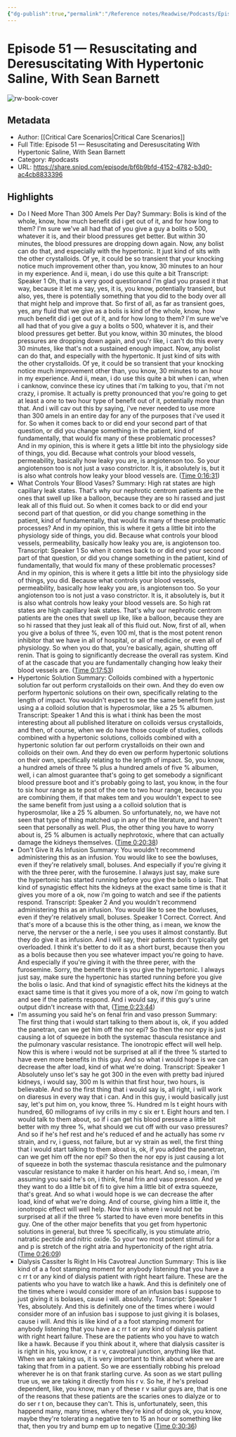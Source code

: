 ```yaml
---
{"dg-publish":true,"permalink":"/Reference notes/Readwise/Podcasts/Episode 51 —  Resuscitating and Deresuscitating With Hypertonic Saline, With Sean Barnett/"}
---
```


# Episode 51 —  Resuscitating and Deresuscitating With Hypertonic Saline, With Sean Barnett

![rw-book-cover](https://readwise-assets.s3.amazonaws.com/static/images/article4.6bc1851654a0.png)

## Metadata
- Author: [[Critical Care Scenarios\|Critical Care Scenarios]]
- Full Title: Episode 51 —  Resuscitating and Deresuscitating With Hypertonic Saline, With Sean Barnett
- Category: #podcasts
- URL: https://share.snipd.com/episode/bf6b9bfd-4152-4782-b3d0-ac4cb8833396

## Highlights
- Do I Need More Than 300 Amels Per Day?
  Summary:
  Bolis is kind of the whole, know, how much benefit did i get out of it, and for how long to them? I'm sure we've all had that of you give a guy a bolits o 500, whatever it is, and their blood pressures get better. But within 30 minutes, the blood pressures are dropping down again. Now, any bolist can do that, and especially with the hypertonic. It just kind of sits with the other crystalloids. Of ye, it could be so transient that your knocking notice much improvement other than, you know, 30 minutes to an hour in my experience. And ii, mean, i do use this quite a bit
  Transcript:
  Speaker 1
  Oh, that is a very good questionand i'm glad you prased it that way, because it let me say, yes, it is, you know, potentially transient, but also, yes, there is potentially something that you did to the body over all that might help and improve that. So first of all, as far as transient goes, yes, any fluid that we give as a bolis is kind of the whole, know, how much benefit did i get out of it, and for how long to them? I'm sure we've all had that of you give a guy a bolits o 500, whatever it is, and their blood pressures get better. But you know, within 30 minutes, the blood pressures are dropping down again, and you'r like, i can't do this every 30 minutes, like that's not a sustained enough impact. Now, any bolist can do that, and especially with the hypertonic. It just kind of sits with the other crystalloids. Of ye, it could be so transient that your knocking notice much improvement other than, you know, 30 minutes to an hour in my experience. And ii, mean, i do use this quite a bit when i can, when i canknow, convince these icy utines that i'm talking to you, that i'm not crazy, i promise. It actually is pretty pronounced that you're going to get at least a one to two hour type of benefit out of it, potentially more than that. And i will cav out this by saying, i've never needed to use more than 300 amels in an entire day for any of the purposes that i've used it for. So when it comes back to or did end your second part of that question, or did you change something in the patient, kind of fundamentally, that would fix many of these problematic processes? And in my opinion, this is where it gets a little bit into the physiology side of things, you did. Because what controls your blood vessels, permeability, basically how leaky you are, is angiotenson too. So your angiotenson too is not just a vaso constrictor. It is, it absolutely is, but it is also what controls how leaky your blood vessels are. ([Time 0:16:31](https://share.snipd.com/snip/5bac7ac3-dba1-4271-8912-aa5ee8a5fa38))
- What Controls Your Blood Vases?
  Summary:
  High rat states are high capillary leak states. That's why our nephrotic centrom patients are the ones that swell up like a balloon, because they are so hi rassed and just leak all of this fluid out. So when it comes back to or did end your second part of that question, or did you change something in the patient, kind of fundamentally, that would fix many of these problematic processes? And in my opinion, this is where it gets a little bit into the physiology side of things, you did. Because what controls your blood vessels, permeability, basically how leaky you are, is angiotenson too.
  Transcript:
  Speaker 1
  So when it comes back to or did end your second part of that question, or did you change something in the patient, kind of fundamentally, that would fix many of these problematic processes? And in my opinion, this is where it gets a little bit into the physiology side of things, you did. Because what controls your blood vessels, permeability, basically how leaky you are, is angiotenson too. So your angiotenson too is not just a vaso constrictor. It is, it absolutely is, but it is also what controls how leaky your blood vessels are. So high rat states are high capillary leak states. That's why our nephrotic centrom patients are the ones that swell up like, like a balloon, because they are so hi rassed that they just leak all of this fluid out. Now, first of all, when you give a bolus of three %, even 100 ml, that is the most potent renon inhibitor that we have in all of hospital, or all of medicine, or even all of physiology. So when you do that, you're basically, again, shutting off renin. That is going to significantly decrease the overall ras system. Kind of at the cascade that you are fundamentally changing how leaky their blood vessels are. ([Time 0:17:53](https://share.snipd.com/snip/81978d78-e767-458f-8503-c670e346daea))
- Hypertonic Solution
  Summary:
  Colloids combined with a hypertonic solution far out perform crystalloids on their own. And they do even ow perform hypertonic solutions on their own, specifically relating to the length of impact. You wouldn't expect to see the same benefit from just using a a colloid solution that is hyperosmolar, like a 25 % albumen.
  Transcript:
  Speaker 1
  And this is what i think has been the most interesting about all published literature on colloids versus crystalloids, and then, of course, when we do have those couple of studies, collods combined with a hypertonic solutions, colloids combined with a hypertonic solution far out perform crystalloids on their own and colloids on their own. And they do even ow perform hypertonic solutions on their own, specifically relating to the length of impact. So, you know, a hundred amels of three % plus a hundred amels of five % albumen, well, i can almost guarantee that's going to get somebody a significant blood pressure boot and it's probably going to last, you know, in the four to six hour range as te post of the one to two hour range, because you are combining them, if that makes tem and you wouldn't expect to see the same benefit from just using a a colloid solution that is hyperosmolar, like a 25 % albumen. So unfortunately, no, we have not seen that type of thing matched up in any of the literature, and haven't seen that personally as well. Plus, the other thing you have to worry about is, 25 % albumen is actually nephrotoxic, where that can actually damage the kidneys themselves. ([Time 0:20:38](https://share.snipd.com/snip/96d59aed-9b15-40a7-b412-caf2ce18fe43))
- Don't Give It As Infusion
  Summary:
  You wouldn't recommend administering this as an infusion. You would like to see the bowluses, even if they're relatively small, boluses. And especially if you're giving it with the three perer, with the furosemine. I always just say, make sure the hypertonic has started running before you give the bolis o lasic. That kind of synagistic effect hits the kidneys at the exact same time is that it gives you more of a ok, now i'm going to watch and see if the patients respond.
  Transcript:
  Speaker 2
  And you wouldn't recommend administering this as an infusion. You would like to see the bowluses, even if they're relatively small, boluses.
  Speaker 1
  Correct. Correct. And that's more of a bcause this is the other thing, as i mean, we know the nerve, the nervser or the a nerle, i see you uses it almost constantly. But they do give it as infusion. And i will say, their patients don't typically get overloaded. I think it's better to do it as a short burst, because then you as a bolis because then you see whatever impact you're going to have. And especially if you're giving it with the three perer, with the furosemine. Sorry, the benefit there is you give the hypertonic. I always just say, make sure the hypertonic has started running before you give the bolis o lasic. And that kind of synagistic effect hits the kidneys at the exact same time is that it gives you more of a ok, now i'm going to watch and see if the patients respond. And i would say, if this guy's urine output didn't increase with that, ([Time 0:23:44](https://share.snipd.com/snip/2f4a6194-8c72-41b3-aa4c-c2d69ccb90a9))
- I'm assuming you said he's on fenal frin and vaso presson
  Summary:
  The first thing that i would start talking to them about is, ok, if you added the panetran, can we get him off the nor epi? So then the nor epy is just causing a lot of squeeze in both the systemac thascula resistance and the pulmonary vascular resistance. The ionotropic effect will well help. Now this is where i would not be surprised at all if the three % started to have even more benefits in this guy. And so what i would hope is we can decrease the after load, kind of what we're doing.
  Transcript:
  Speaker 1
  Absolutely unso let's say he got 300 in the even with pretty bad injured kidneys, i would say, 300 m ls within that first hour, two hours, is believable. And so the first thing that i would say is, all right, i will work on diaresus in every way that i can. And in this guy, i would basically just say, let's put him on, you know, three %. Hundred m ls t eight hours with hundred, 60 millograms of ivy crills in my c six er t. Eight hours and ten. I would talk to them about, so if i can get his blood pressure a little bit better with my three %, what should we cut off with our vaso pressures? And so if he's hef rest and he's reduced ef and he actually has some rv strain, and rv, i guess, not failure, but ar vy strain as well, the first thing that i would start talking to them about is, ok, if you added the panetran, can we get him off the nor epi? So then the nor epy is just causing a lot of squeeze in both the systemac thascula resistance and the pulmonary vascular resistance to make it harder on his heart. And so, i mean, i'm assuming you said he's on, i think, fenal frin and vaso presson. And ye they want to do a little bit of fi to give him a little bit of extra squeeze, that's great. And so what i would hope is we can decrease the after load, kind of what we're doing. And of course, giving him a little it, the ionotropic effect will well help. Now this is where i would not be surprised at all if the three % started to have even more benefits in this guy. One of the other major benefits that you get from hypertonic solutions in general, but three % specifically, is you stimulate atrio, natratic pectide and nitric oxide. So your two most potent stimuli for a and p is stretch of the right atria and hypertonicity of the right atria. ([Time 0:26:09](https://share.snipd.com/snip/291513fa-acc1-4e76-9524-36d3b0d8800f))
- Dialysis Cassiter Is Right In His Cavotreal Junction
  Summary:
  This is like kind of a a foot stamping moment for anybody listening that you have a c rr t or any kind of dialysis patient with right heart failure. These are the patients who you have to watch like a hawk. And this is definitely one of the times where i would consider more of an infusion bas i suppose to just giving it is bolases, cause i will. absolutely.
  Transcript:
  Speaker 1
  Yes, absolutely. And this is definitely one of the times where i would consider more of an infusion bas i suppose to just giving it is bolases, cause i will. And this is like kind of a a foot stamping moment for anybody listening that you have a c rr t or any kind of dialysis patient with right heart failure. These are the patients who you have to watch like a hawk. Because if you think about it, where that dialysis cassiter is is right in his, you know, r a r v, cavotreal junction, anything like that. When we are taking us, it is very important to think about where we are taking that from in a patient. So we are essentially robbing his preload wherever he is on that frank starling curve. As soon as we start pulling true us, we are taking it directly from his r v. So he, if he's preload dependent, like, you know, man y of these r v sailur guys are, that is one of the reasons that these patients are the scaries ones to dialyze or to do ser r t on, because they can't. This is, unfortunately, seen, this happend many, many times, where they're kind of doing ok, you know, maybe they're tolerating a negative ten to 15 an hour or something like that, then you try and bump em up to negative ([Time 0:30:36](https://share.snipd.com/snip/d9280fbb-6890-4a57-a90b-f1dfe8a44bac))
